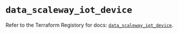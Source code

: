# `data_scaleway_iot_device`

Refer to the Terraform Registory for docs: [`data_scaleway_iot_device`](https://registry.terraform.io/providers/scaleway/scaleway/2.18.0/docs/data-sources/iot_device).
